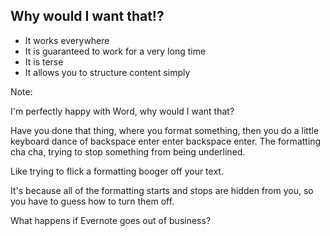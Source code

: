## Why would I want that!?

* It works everywhere
* It is guaranteed to work for a very long time
* It is terse
* It allows you to structure content simply

Note:

I'm perfectly happy with Word, why would I want that?

Have you done that thing, where you format something, then you do a little
keyboard dance of backspace enter enter backspace enter. The formatting
cha cha, trying to stop something from being underlined.

Like trying to flick a formatting booger off your text.

It's because all of the formatting starts and stops are hidden from you,
so you have to guess how to turn them off.

What happens if Evernote goes out of business?
